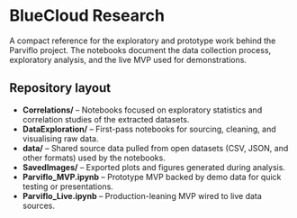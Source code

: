 # BlueCloud Research

A compact reference for the exploratory and prototype work behind the Parviflo project. The notebooks document the data collection process, exploratory analysis, and the live MVP used for demonstrations.

## Repository layout
- **Correlations/** – Notebooks focused on exploratory statistics and correlation studies of the extracted datasets.
- **DataExploration/** – First-pass notebooks for sourcing, cleaning, and visualising raw data.
- **data/** – Shared source data pulled from open datasets (CSV, JSON, and other formats) used by the notebooks.
- **SavedImages/** – Exported plots and figures generated during analysis.
- **Parviflo_MVP.ipynb** – Prototype MVP backed by demo data for quick testing or presentations.
- **Parviflo_Live.ipynb** – Production-leaning MVP wired to live data sources.